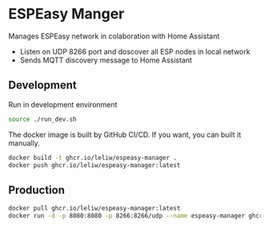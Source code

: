 # ESPEasy Manger

Manages ESPEasy network in colaboration with Home Assistant

* Listen on UDP 8266 port and doscover all ESP nodes in local network
* Sends MQTT discovery message to Home Assistant

## Development

Run in development environment

```bash
source ./run_dev.sh
```

The docker image is built by GitHub CI/CD.
If you want, you can built it manually.

```bash
docker build -t ghcr.io/leliw/espeasy-manager .
docker push ghcr.io/leliw/espeasy-manager:latest
```

## Production

```bash
docker pull ghcr.io/leliw/espeasy-manager:latest
docker run -d -p 8080:8080 -p 8266:8266/udp --name espeasy-manager ghcr.io/leliw/espeasy-manager 
```
